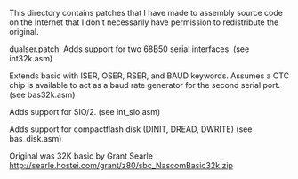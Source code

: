This directory contains patches that I have made to assembly source
code on the Internet that I don't necessarily have permission 
to redistribute the original.

dualser.patch:
   Adds support for two 68B50 serial interfaces. 
   (see int32k.asm)

   Extends basic
   with ISER, OSER, RSER, and BAUD keywords. Assumes a CTC chip
   is available to act as a baud rate generator for the
   second serial port. 
   (see bas32k.asm)

   Adds support for SIO/2.
   (see int_sio.asm)

   Adds support for compactflash disk (DINIT, DREAD, DWRITE)
   (see bas_disk.asm)

   Original was 32K basic by Grant Searle
   http://searle.hostei.com/grant/z80/sbc_NascomBasic32k.zip
